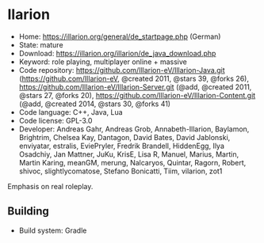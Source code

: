 # Ilarion

- Home: https://illarion.org/general/de_startpage.php (German)
- State: mature
- Download: https://illarion.org/illarion/de_java_download.php
- Keyword: role playing, multiplayer online + massive
- Code repository: https://github.com/Illarion-eV/Illarion-Java.git (https://github.com/Illarion-eV, @created 2011, @stars 39, @forks 26), https://github.com/Illarion-eV/Illarion-Server.git (@add, @created 2011, @stars 27, @forks 20), https://github.com/Illarion-eV/Illarion-Content.git (@add, @created 2014, @stars 30, @forks 41)
- Code language: C++, Java, Lua
- Code license: GPL-3.0
- Developer: Andreas Gahr, Andreas Grob, Annabeth-Illarion, Baylamon, Brightrim, Chelsea Kay, Dantagon, David Bates, David Jablonski, enviyatar, estralis, EviePryler, Fredrik Brandell, HiddenEgg, Ilya Osadchiy, Jan Mattner, JuKu, KrisE, Lisa R, Manuel, Marius, Martin, Martin Karing, meanGM, merung, Nalcaryos, Quintar, Ragorn, Robert, shivoc, slightlycomatose, Stefano Bonicatti, Tiim, vilarion, zot1

Emphasis on real roleplay.

## Building

- Build system: Gradle
